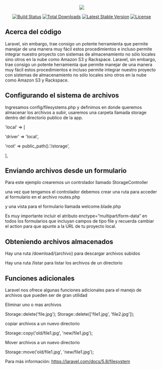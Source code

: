 <p align="center"><img src="https://laravel.com/assets/img/components/logo-laravel.svg"></p>

<p align="center">
<a href="https://travis-ci.org/laravel/framework"><img src="https://travis-ci.org/laravel/framework.svg" alt="Build Status"></a>
<a href="https://packagist.org/packages/laravel/framework"><img src="https://poser.pugx.org/laravel/framework/d/total.svg" alt="Total Downloads"></a>
<a href="https://packagist.org/packages/laravel/framework"><img src="https://poser.pugx.org/laravel/framework/v/stable.svg" alt="Latest Stable Version"></a>
<a href="https://packagist.org/packages/laravel/framework"><img src="https://poser.pugx.org/laravel/framework/license.svg" alt="License"></a>
</p>

## Acerca del código

Laravel, sin embargo, trae consigo un potente herramienta que permite manejar de una manera muy fácil estos procedimientos e incluso permite integrar nuestro proyecto con sistemas de almacenamiento no sólo locales sino otros en la nube como Amazon S3 y Rackspace.
Laravel, sin embargo, trae consigo un potente herramienta que permite manejar de una manera muy fácil estos procedimientos e incluso permite integrar nuestro proyecto con sistemas de almacenamiento no sólo locales sino otros en la nube como Amazon S3 y Rackspace.

## Configurando el sistema de archivos

Ingresamos config/filesystems.php y  definimos en donde queremos almacenar los archivos a subir, usaremos una carpeta llamada storage dentro del directorio publico de la app.


'local' => [

'driver' => 'local',

'root' => public_path().'/storage',

],


## Enviando archivos desde un formulario

Para este ejemplo crearemos un controlador llamado StorageController 

una vez que tengamos el controlador debemos crear una ruta para acceder al formulario en el archivo routes.php

y una vista para el formulario llamada welcome.blade.php

Es muy importante incluir el atributo enctype=”multipart/form-data” en todos los formularios que incluyan campos de tipo file y recuerda cambiar el action para que apunte a la URL de tu proyecto local.

## Obteniendo archivos almacenados

Hay una ruta /download/{archivo} para descargar archivos subidos 

Hay una ruta /listar para listar los archivos de un directorio

## Funciones adicionales

Laravel nos ofrece algunas funciones adicionales para el manejo de archivos que pueden ser de gran utilidad

Eliminar uno o mas archivos

Storage::delete('file.jpg');
Storage::delete(['file1.jpg', 'file2.jpg']);


copiar archivos a un nuevo directorio

Storage::copy('old/file1.jpg', 'new/file1.jpg');


Mover archivos a un nuevo directorio

Storage::move('old/file1.jpg', 'new/file1.jpg');


Para más información: https://laravel.com/docs/5.8/filesystem






